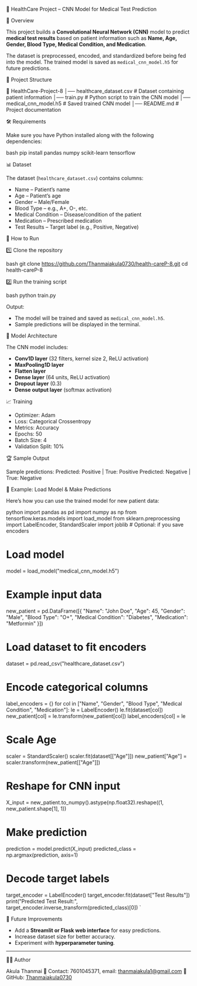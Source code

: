🏥 HealthCare Project – CNN Model for Medical Test Prediction

📌 Overview

This project builds a **Convolutional Neural Network (CNN)** model to predict **medical test results** based on patient information such as **Name, Age, Gender, Blood Type, Medical Condition, and Medication**.

The dataset is preprocessed, encoded, and standardized before being fed into the model. The trained model is saved as `medical_cnn_model.h5` for future predictions.

📂 Project Structure

📁 HealthCare-Project-8
│── healthcare_dataset.csv        # Dataset containing patient information
│── train.py                      # Python script to train the CNN model
│── medical_cnn_model.h5          # Saved trained CNN model
│── README.md                     # Project documentation


 🛠️ Requirements

Make sure you have Python installed along with the following dependencies:

bash
pip install pandas numpy scikit-learn tensorflow

📊 Dataset

The dataset (`healthcare_dataset.csv`) contains columns:

* Name – Patient’s name
* Age – Patient’s age
* Gender – Male/Female
* Blood Type – e.g., A+, O-, etc.
* Medical Condition – Disease/condition of the patient
* Medication – Prescribed medication
* Test Results – Target label (e.g., Positive, Negative)

🚀 How to Run

1️⃣ Clone the repository

bash
git clone https://github.com/Thanmaiakula0730/health-careP-8.git
cd health-careP-8


2️⃣ Run the training script

bash
python train.py


Output:

* The model will be trained and saved as `medical_cnn_model.h5`.
* Sample predictions will be displayed in the terminal.



🧠 Model Architecture

The CNN model includes:

* **Conv1D layer** (32 filters, kernel size 2, ReLU activation)
* **MaxPooling1D layer**
* **Flatten layer**
* **Dense layer** (64 units, ReLU activation)
* **Dropout layer** (0.3)
* **Dense output layer** (softmax activation)



 📈 Training

* Optimizer: Adam
* Loss: Categorical Crossentropy
* Metrics: Accuracy
* Epochs: 50
* Batch Size: 4
* Validation Split: 10%



🏆 Sample Output

Sample predictions:
Predicted: Positive | True: Positive
Predicted: Negative | True: Negative

🔮 Example: Load Model & Make Predictions

Here’s how you can use the trained model for new patient data:

python
import pandas as pd
import numpy as np
from tensorflow.keras.models import load_model
from sklearn.preprocessing import LabelEncoder, StandardScaler
import joblib  # Optional: if you save encoders

# Load model
model = load_model("medical_cnn_model.h5")

# Example input data
new_patient = pd.DataFrame([{
    "Name": "John Doe",
    "Age": 45,
    "Gender": "Male",
    "Blood Type": "O+",
    "Medical Condition": "Diabetes",
    "Medication": "Metformin"
}])

# Load dataset to fit encoders
dataset = pd.read_csv("healthcare_dataset.csv")

# Encode categorical columns
label_encoders = {}
for col in ["Name", "Gender", "Blood Type", "Medical Condition", "Medication"]:
    le = LabelEncoder()
    le.fit(dataset[col])
    new_patient[col] = le.transform(new_patient[col])
    label_encoders[col] = le

# Scale Age
scaler = StandardScaler()
scaler.fit(dataset[["Age"]])
new_patient["Age"] = scaler.transform(new_patient[["Age"]])

# Reshape for CNN input
X_input = new_patient.to_numpy().astype(np.float32).reshape((1, new_patient.shape[1], 1))

# Make prediction
prediction = model.predict(X_input)
predicted_class = np.argmax(prediction, axis=1)

# Decode target labels
target_encoder = LabelEncoder()
target_encoder.fit(dataset["Test Results"])
print("Predicted Test Result:", target_encoder.inverse_transform(predicted_class)[0])
`

📌 Future Improvements

* Add a **Streamlit or Flask web interface** for easy predictions.
* Increase dataset size for better accuracy.
* Experiment with **hyperparameter tuning**.

---

👩‍💻 Author

Akula Thanmai
📧 Contact: 7601045371, email: thanmaiakula1@gmail.com 
🔗 GitHub: [Thanmaiakula0730](https://github.com/Thanmaiakula0730)
